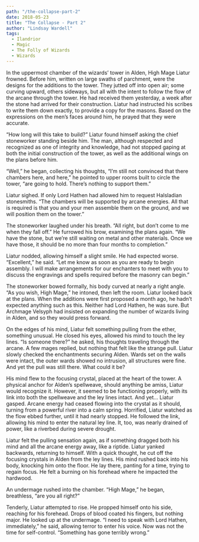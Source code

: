 ```yaml
---
path: "/the-collapse-part-2"
date: 2018-05-23
title: "The Collapse - Part 2"
author: "Lindsay Wardell"
tags:
  - Ilandrior
  - Magic
  - The Folly of Wizards
  - Wizards
---
```

In the uppermost chamber of the wizards’ tower in Alden, High Mage Liatur frowned. Before him, written on large swaths of parchment, were the designs for the additions to the tower. They jutted off into open air; some curving upward, others sideways, but all with the intent to follow the flow of the arcane through the tower. He had received them yesterday, a week after the stone had arrived for their construction. Liatur had instructed his scribes to write them down exactly, to provide a copy for the masons. Based on the expressions on the men’s faces around him, he prayed that they were accurate.

“How long will this take to build?” Liatur found himself asking the chief stoneworker standing beside him. The man, although respected and recognized as one of integrity and knowledge, had not stopped gaping at both the initial construction of the tower, as well as the additional wings on the plans before him.

“Well,” he began, collecting his thoughts, “I’m still not convinced that there chambers here, and here,” he pointed to upper rooms built to circle the tower, “are going to hold. There’s nothing to support them.”

Liatur sighed. If only Lord Hathen had allowed him to request Halsladian stonesmiths. “The chambers will be supported by arcane energies. All that is required is that you and your men assemble them on the ground, and we will position them on the tower.”

The stoneworker laughed under his breath. “All right, but don’t come to me when they fall off.” He furrowed his brow, examining the plans again. “We have the stone, but we’re still waiting on metal and other materials. Once we have those, it should be no more than four months to completion.”

Liatur nodded, allowing himself a slight smile. He had expected worse. “Excellent,” he said. “Let me know as soon as you are ready to begin assembly. I will make arrangements for our enchanters to meet with you to discuss the engravings and spells required before the masonry can begin.”

The stoneworker bowed formally, his body curved at nearly a right angle. “As you wish, High Mage,” he intoned, then left the room. Liatur looked back at the plans. When the additions were first proposed a month ago, he hadn’t expected anything such as this. Neither had Lord Hathen, he was sure. But Archmage Velsyph had insisted on expanding the number of wizards living in Alden, and so they would press forward.

On the edges of his mind, Liatur felt something pulling from the ether, something unusual. He closed his eyes, allowed his mind to touch the ley lines. “Is someone there?” he asked, his thoughts traveling through the arcane. A few mages replied, but nothing that felt like the strange pull. Liatur slowly checked the enchantments securing Alden. Wards set on the walls were intact, the outer wards showed no intrusion, all structures were fine. And yet the pull was still there. What could it be?

His mind flew to the focusing crystal, placed at the heart of the tower. A physical anchor for Alden’s spellweave, should anything be amiss, Liatur would recognize it. However, it seemed to be functioning properly, with its link into both the spellweave and the ley lines intact. And yet… Liatur gasped. Arcane energy had ceased flowing into the crystal as it should, turning from a powerful river into a calm spring. Horrified, Liatur watched as the flow ebbed further, until it had nearly stopped. He followed the link, allowing his mind to enter the natural ley line. It, too, was nearly drained of power, like a riverbed during severe drought.

Liatur felt the pulling sensation again, as if something dragged both his mind and all the arcane energy away, like a riptide. Liatur yanked backwards, returning to himself. With a quick thought, he cut off the focusing crystals in Alden from the ley lines. His mind rushed back into his body, knocking him onto the floor. He lay there, panting for a time, trying to regain focus. He felt a burning on his forehead where he impacted the hardwood.

An undermage rushed into the chamber. “High Mage,” he began, breathless, “are you all right?”

Tenderly, Liatur attempted to rise. He propped himself onto his side, reaching for his forehead. Drops of blood coated his fingers, but nothing major. He looked up at the undermage. “I need to speak with Lord Hathen, immediately,” he said, allowing terror to enter his voice. Now was not the time for self-control. “Something has gone terribly wrong.”